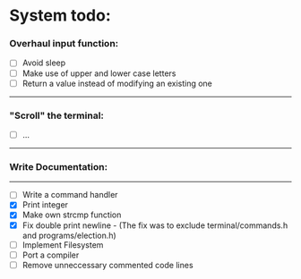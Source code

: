 # System todo:
### Overhaul input function:
- [ ] Avoid sleep
- [ ] Make use of upper and lower case letters
- [ ] Return a value instead of modifying an existing one
---
### "Scroll" the terminal:
- [ ] ...
---
### Write Documentation:
---
- [ ] Write a command handler
- [x] Print integer
- [x] Make own strcmp function
- [x] Fix double print newline
        - (The fix was to exclude terminal/commands.h and programs/election.h)
- [ ] Implement Filesystem
- [ ] Port a compiler
- [ ] Remove unneccessary commented code lines
